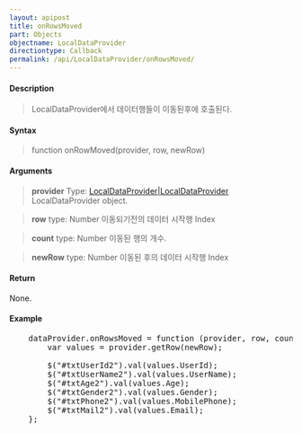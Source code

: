 ```yaml
---
layout: apipost
title: onRowsMoved
part: Objects
objectname: LocalDataProvider
directiontype: Callback
permalink: /api/LocalDataProvider/onRowsMoved/
---
```



#### Description

> LocalDataProvider에서 데이터행들이 이동된후에 호출된다.

#### Syntax

> function onRowMoved(provider, row, newRow)

#### Arguments

> **provider**
> Type: [LocalDataProvider\|LocalDataProvider](/api/LocalDataProvider/)
> LocalDataProvider object.

> **row**
> type: Number
> 이동되기전의 데이터 시작행 Index

> **count**
> type: Number
> 이동된 행의 개수.

> **newRow**
> type: Number
> 이동된 후의 데이터 시작행 Index

#### Return

None.

#### Example

<pre class="prettyprint">
    dataProvider.onRowsMoved = function (provider, row, count, newRow) {
        var values = provider.getRow(newRow);

        $("#txtUserId2").val(values.UserId);
        $("#txtUserName2").val(values.UserName);
        $("#txtAge2").val(values.Age);
        $("#txtGender2").val(values.Gender);
        $("#txtPhone2").val(values.MobilePhone);
        $("#txtMail2").val(values.Email);
    };
</pre>


